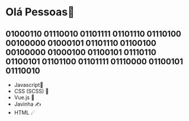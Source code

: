 # Olá Pessoas👋 

## 01000110 01110010 01101111 01101110 01110100 00100000 01000101 01101110 01100100 00100000 01000100 01100101 01110110 01100101 01101100 01101111 01110000 01100101 01110010 

- Javascript🤗
- CSS (SCSS) 🎨
- Vue.js 🤖            
- Javinha ✍
- HTML ☄

![]()
